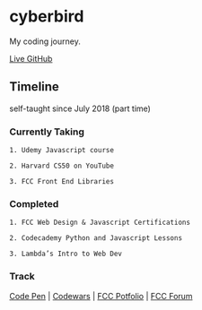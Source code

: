 # cyberbird
My coding journey.

[Live GitHub](https://caralagumen.github.io/cyberbird/)

## Timeline
self-taught since July 2018 (part time)

### Currently Taking

	1. Udemy Javascript course

	2. Harvard CS50 on YouTube

	3. FCC Front End Libraries

### Completed

	1. FCC Web Design & Javascript Certifications

	2. Codecademy Python and Javascript Lessons

	3. Lambda’s Intro to Web Dev
	
### Track

[Code Pen](https://codepen.io/CaraLagumen/#) |
[Codewars](https://www.codewars.com/users/CaraLagumen) |
[FCC Potfolio](https://www.freecodecamp.org/caralagumen) |
[FCC Forum](https://www.freecodecamp.org/forum/u/CaraLagumen)
